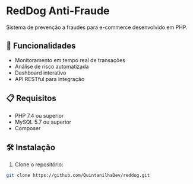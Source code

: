 # RedDog Anti-Fraude

Sistema de prevenção a fraudes para e-commerce desenvolvido em PHP.

## 🚀 Funcionalidades

- Monitoramento em tempo real de transações
- Análise de risco automatizada
- Dashboard interativo
- API RESTful para integração

## 📋 Requisitos

- PHP 7.4 ou superior
- MySQL 5.7 ou superior
- Composer

## 🛠️ Instalação

1. Clone o repositório:
```bash
git clone https://github.com/QuintanilhaDev/reddog.git

